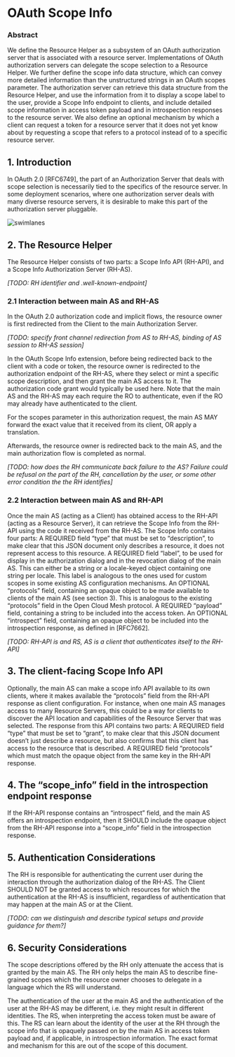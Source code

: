 # OAuth Scope Info
### Abstract
We define the Resource Helper as a subsystem of an OAuth authorization server that is associated with a resource server. Implementations of OAuth authorization servers can delegate the scope selection to a Resource Helper. We further define the scope info data structure, which can convey more detailed information than the unstructured strings in an OAuth scopes parameter. The authorization server can retrieve this data structure from the Resource Helper, and use the information from it to display a scope label to the user, provide a Scope Info endpoint to clients, and include detailed scope information in access token payload and in introspection responses to the resource server. We also define an optional mechanism by which a client can request a token for a resource server that it does not yet know about by requesting a scope that refers to a protocol instead of to a specific resource server.

## 1.  Introduction

In OAuth 2.0 [RFC6749], the part of an Authorization Server that deals with scope selection is necessarily tied to the specifics of the resource server. In some deployment scenarios, where one authorization server deals with many diverse resource servers, it is desirable to make this part of the authorization server pluggable.

![swimlanes](https://github.com/pondersource/surf-token-based-access/blob/main/phase-2/plantuml/swimlanes.png)

## 2. The Resource Helper
The Resource Helper consists of two parts: a Scope Info API (RH-API), and a Scope Info Authorization Server (RH-AS).

_[TODO: RH identifier and .well-known-endpoint]_

### 2.1 Interaction between main AS and RH-AS
In the OAuth 2.0 authorization code and implicit flows, the resource owner is first redirected from the Client to the main Authorization Server.

_[TODO: specify front channel redirection from AS to RH-AS, binding of AS session to RH-AS session]_ 

In the OAuth Scope Info extension, before being redirected back to the client with a code or token, the resource owner is redirected to the authorization endpoint of the RH-AS, where they select or mint a specific scope description, and then grant the main AS access to it. The authorization code grant would typically be used here. Note that the main AS and the RH-AS may each require the RO to authenticate, even if the RO may already have authenticated to the client.

For the scopes parameter in this authorization request, the main AS MAY forward the exact value that it received from its client, OR apply a translation.

Afterwards, the resource owner is redirected back to the main AS, and the main authorization flow is completed as normal.

_[TODO: how does the RH communicate back failure to the AS? Failure could be refusal on the part of the RH, cancellation by the user, or some other error condition the the RH identifies]_

### 2.2 Interaction between main AS and RH-API
Once the main AS (acting as a Client) has obtained access to the RH-API (acting as a Resource Server), it can retrieve the Scope Info from the RH-API using the code it received from the RH-AS. The Scope Info contains four parts:
A REQUIRED field “type” that must be set to “description”, to make clear that this JSON document only describes a resource, it does not represent access to this resource.
A REQUIRED field “label”, to be used for display in the authorization dialog and in the revocation dialog of the main AS. This can either be a string or a locale-keyed object containing one string per locale. This label is analogous to the ones used for custom scopes in some existing AS configuration mechanisms.
An OPTIONAL “protocols” field, containing an opaque object to be made available to clients of the main AS (see section 3). This is analogous to the existing “protocols” field in the Open Cloud Mesh protocol.
A REQUIRED “payload” field, containing a string to be included into the access token.
An OPTIONAL “introspect” field, containing an opaque object to be included into the introspection response, as defined in [RFC7662].

_[TODO: RH-API is and RS, AS is a client that authenticates itself to the RH-API]_

## 3. The client-facing Scope Info API
Optionally, the main AS can make a scope info API available to its own clients, where it makes available the “protocols” field from the RH-API response as client configuration. For instance, when one main AS manages access to many Resource Servers, this could be a way for clients to discover the API location and capabilities of the Resource Server that was selected. The response from this API contains two parts:
A REQUIRED field “type” that must be set to “grant”, to make clear that this JSON document doesn’t just describe a resource, but also confirms that this client has access to the resource that is described.
A REQUIRED field “protocols” which must match the opaque object from the same key in the RH-API response.

## 4. The “scope_info” field in the introspection endpoint response
If the RH-API response contains an “introspect” field, and the main AS offers an introspection endpoint, then it SHOULD include the opaque object from the RH-API response into a “scope_info” field in the introspection response.

## 5. Authentication Considerations
The RH is responsible for authenticating the current user during the interaction through the authorization dialog of the RH-AS. The Client SHOULD NOT be granted access to which resources for which the authentication at the RH-AS is insufficient, regardless of authentication that may happen at the main AS or at the Client.

_[TODO: can we distinguish and describe typical setups and provide guidance for them?]_

## 6. Security Considerations
The scope descriptions offered by the RH only attenuate the access that is granted by the main AS. The RH only helps the main AS to describe fine-grained scopes which the resource owner chooses to delegate in a language which the RS will understand.

The authentication of the user at the main AS and the authentication of the user at the RH-AS may be different, i.e. they might result in different identities. The RS, when interpreting the access token must be aware of this. The RS can learn about the identity of the user at the RH through the scope info that is opaquely passed on by the main AS in access token payload and, if applicable, in introspection information. The exact format and mechanism for this are out of the scope of this document.
